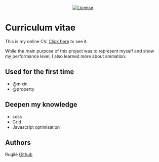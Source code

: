 <p align="center">
<a href="https://packagist.org/packages/laravel/framework"><img src="https://img.shields.io/packagist/l/laravel/framework" alt="License"></a>
</p>

# Curriculum vitae

This is my online CV. [Click here](https://www.rugile.website) to see it.

While the main purpose of this project was to represent myself and show my performance level, I also learned more about animation.

## Used for the first time

- @mixin
- @property

## Deepen my knowledge

- scss
- Grid
- Javascript optimisation

## Authors

Rugilė [Github](https://github.com/kauste)